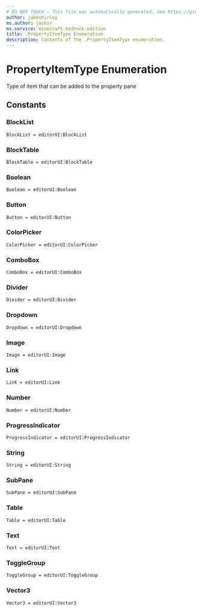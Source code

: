 ```yaml
---
# DO NOT TOUCH — This file was automatically generated. See https://github.com/mojang/minecraftapidocsgenerator to modify descriptions, examples, etc.
author: jakeshirley
ms.author: jashir
ms.service: minecraft-bedrock-edition
title: .PropertyItemType Enumeration
description: Contents of the .PropertyItemType enumeration.
---
```

# PropertyItemType Enumeration

Type of item that can be added to the property pane

## Constants
### **BlockList**
`BlockList = editorUI:BlockList`
### **BlockTable**
`BlockTable = editorUI:BlockTable`
### **Boolean**
`Boolean = editorUI:Boolean`
### **Button**
`Button = editorUI:Button`
### **ColorPicker**
`ColorPicker = editorUI:ColorPicker`
### **ComboBox**
`ComboBox = editorUI:ComboBox`
### **Divider**
`Divider = editorUI:Divider`
### **Dropdown**
`Dropdown = editorUI:Dropdown`
### **Image**
`Image = editorUI:Image`
### **Link**
`Link = editorUI:Link`
### **Number**
`Number = editorUI:Number`
### **ProgressIndicator**
`ProgressIndicator = editorUI:ProgressIndicator`
### **String**
`String = editorUI:String`
### **SubPane**
`SubPane = editorUI:SubPane`
### **Table**
`Table = editorUI:Table`
### **Text**
`Text = editorUI:Text`
### **ToggleGroup**
`ToggleGroup = editorUI:ToggleGroup`
### **Vector3**
`Vector3 = editorUI:Vector3`

